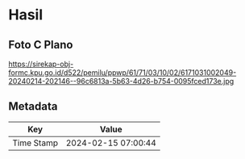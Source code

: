 # Hasil

## Foto C Plano

https://sirekap-obj-formc.kpu.go.id/d522/pemilu/ppwp/61/71/03/10/02/6171031002049-20240214-202146--96c6813a-5b63-4d26-b754-0095fced173e.jpg


## Metadata

| Key        | Value               |
| ---------- | ------------------- |
| Time Stamp | 2024-02-15 07:00:44 |



